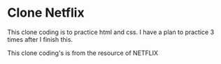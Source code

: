 # Clone Netflix
This clone coding is to practice html and css.
I have a plan to practice 3 times after I finish this.

This clone coding's is from the resource of NETFLIX 